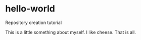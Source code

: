 # hello-world
Repository creation tutorial

This is a little something about myself. I like cheese. That is all.
